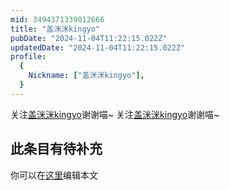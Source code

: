 ```yaml
---
mid: 3494371339012666
title: "盖洣洣kingyo"
pubDate: "2024-11-04T11:22:15.022Z"
updatedDate: "2024-11-04T11:22:15.022Z"
profile:
  {
    Nickname: ["盖洣洣kingyo"],
  }
---
```


关注[盖洣洣kingyo](https://space.bilibili.com/3494371339012666)谢谢喵~ 关注[盖洣洣kingyo](https://space.bilibili.com/3494371339012666)谢谢喵~

## 此条目有待补充
你可以在[这里](https://github.com/Yuhanawa/VTuber.ICU-Content/edit/master/v/盖洣洣kingyo/index.md)编辑本文
